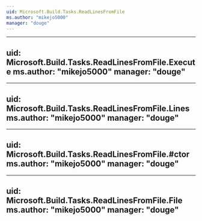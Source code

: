 ```yaml
---
uid: Microsoft.Build.Tasks.ReadLinesFromFile
ms.author: "mikejo5000"
manager: "douge"
---
```


---
uid: Microsoft.Build.Tasks.ReadLinesFromFile.Execute
ms.author: "mikejo5000"
manager: "douge"
---

---
uid: Microsoft.Build.Tasks.ReadLinesFromFile.Lines
ms.author: "mikejo5000"
manager: "douge"
---

---
uid: Microsoft.Build.Tasks.ReadLinesFromFile.#ctor
ms.author: "mikejo5000"
manager: "douge"
---

---
uid: Microsoft.Build.Tasks.ReadLinesFromFile.File
ms.author: "mikejo5000"
manager: "douge"
---
